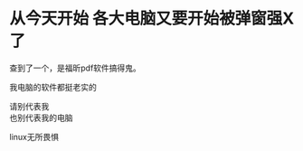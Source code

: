 # 从今天开始 各大电脑又要开始被弹窗强X了


查到了一个，是福昕pdf软件搞得鬼。

我电脑的软件都挺老实的

请别代表我<br />
也别代表我的电脑<img src="static/image/smiley/default/smile.gif" smilieid="1" border="0" alt="" /><img id="aimg_cTb9V" onclick="zoom(this, this.src, 0, 0, 0)" class="zoom" src="https://cdn.jsdelivr.net/gh/hishis/forum-master/public/images/patch.gif" onmouseover="img_onmouseoverfunc(this)" onload="thumbImg(this)" border="0" alt="" />

linux无所畏惧

